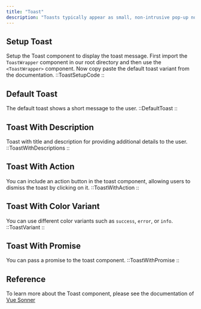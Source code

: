 ```yaml
---
title: "Toast"
description: "Toasts typically appear as small, non-intrusive pop-up notifications that appear near the edge of the screen and disappear automatically after a short period of time or when dismissed by the user."
---
```


## Setup Toast

Setup the Toast component to display the toast message. First import the `ToastWrapper` component in our root directory and then use the `<ToastWrapper>` component. Now copy paste the default toast variant from the documentation.
::ToastSetupCode
::

## Default Toast

The default toast shows a short message to the user.
::DefaultToast
::

## Toast With Description

Toast with title and description for providing additional details to the user.
::ToastWithDescriptions
::

## Toast With Action

You can include an action button in the toast component, allowing users to dismiss the toast by clicking on it.
::ToastWithAction
::

## Toast With Color Variant

You can use different color variants such as `success`, `error`, or `info`.
::ToastVariant
::

## Toast With Promise

You can pass a promise to the toast component.
::ToastWithPromise
::

## Reference

To learn more about the Toast component, please see the documentation of [Vue Sonner](https://vue-sonner.vercel.app/)
